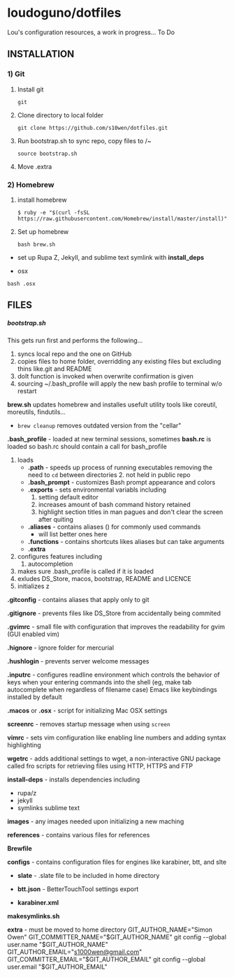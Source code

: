 loudoguno/dotfiles
======
Lou's configuration resources, a work in progress...
To Do


INSTALLATION
------
### 1) Git

1. Install git
	
	`git`

1. Clone directory to local folder 

	`git clone https://github.com/s10wen/dotfiles.git` 

1. Run bootstrap.sh to sync repo, copy files to /~ [](#bootstrap.sh)

	`source bootstrap.sh`

1. Move .extra

### 2) Homebrew
1. install homebrew
	
	`$ ruby -e "$(curl -fsSL https://raw.githubusercontent.com/Homebrew/install/master/install)"`

1. Set up homebrew 

	`bash brew.sh`

* set up Rupa Z, Jekyll, and sublime text symlink with **install_deps**

* osx

`bash .osx`




FILES
------

##### bootstrap.sh
This gets run first and performs the following...
1. syncs local repo and the one on GitHub
1. copies files to home folder, overridding any existing files but excluding thins like.git and README
1. doIt function is invoked when overwrite confirmation is given
1. sourcing ~/.bash_profile will apply the new bash profile to terminal w/o restart


**brew.sh** updates homebrew and installes usefult utility tools like coreutil, moreutils, findutils...
* `brew cleanup` removes outdated version from the "cellar"


**.bash_profile** - loaded at new terminal sessions, sometimes **bash.rc** is loaded so bash.rc should contain a call for bash_profile
1. loads
	* **.path** - speeds up process of running executables removing the need to `cd` between directories
		2. not held in public repo
	* **.bash_prompt** - customizes Bash prompt appearance and colors
	* **.exports** - sets environmental variabls including
		1. setting default editor
		2. increases amount of bash command history retained
		3. highlight section titles in man pagues and don't clear the screen after quiting
	* **.aliases** - contains aliases () for commonly used commands
		- will list better ones here
	* **.functions** - contains shortcuts likes aliases but can take arguments
	* **.extra**
1. configures features including
	1. autocompletion
1. makes sure .bash_profile is called if it is loaded
1. exludes DS_Store, macos, bootstrap, README and LICENCE
1. initializes z


**.gitconfig** - contains aliases that apply only to git

**.gitignore** - prevents files like DS_Store from accidentally being commited

**.gvimrc** - small file with configuration that improves the readability for gvim (GUI enabled vim)

**.hignore** - ignore folder for mercurial

**.hushlogin** - prevents server welcome messages

**.inputrc** - configures readline environment which controls the behavior of keys when your entering commands into the shell (eg, make tab autocomplete when regardless of filename case) Emacs like keybindings installed by default

**.macos** or **.osx** - script for initializing Mac OSX settings

**screenrc** - removes startup message when using `screen`

**vimrc** - sets vim configuration like enabling line numbers and adding syntax highlighting

**wgetrc** - adds additional settings to wget, a non-interactive GNU package called fro scripts for retrieving files using HTTP, HTTPS and FTP

**install-deps** - installs dependencies including
* rupa/z
* jekyll
* symlinks sublime text



**images** - any images needed upon initializing a new maching

**references** - contains various files for references

**Brewfile**




**configs** - contains configuration files for engines like karabiner, btt, and slte

* **slate** - .slate file to be included in home directory

* **btt.json** - BetterTouchTool settings export

* **karabiner.xml**

**makesymlinks.sh**

**extra** - must be moved to home directory
GIT_AUTHOR_NAME="Simon Owen"
GIT_COMMITTER_NAME="$GIT_AUTHOR_NAME"
git config --global user.name "$GIT_AUTHOR_NAME"
GIT_AUTHOR_EMAIL="s1000wen@gmail.com"
GIT_COMMITTER_EMAIL="$GIT_AUTHOR_EMAIL"
git config --global user.email "$GIT_AUTHOR_EMAIL"























